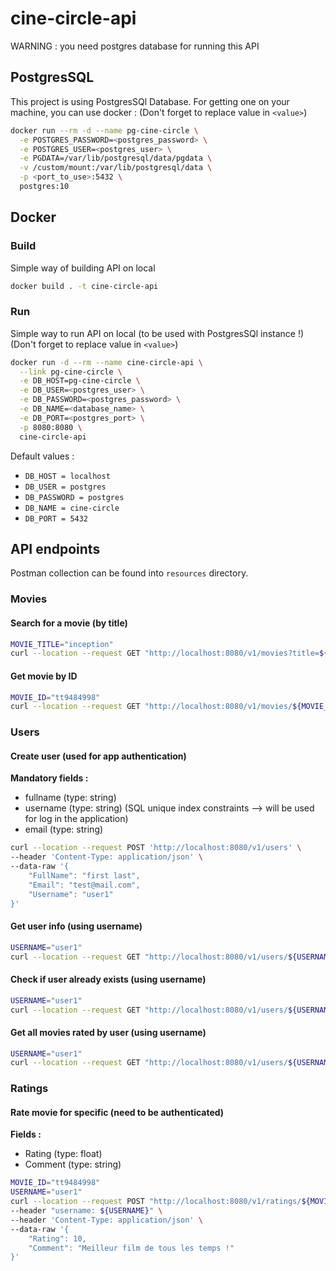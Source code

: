 # cine-circle-api
WARNING : you need postgres database for running this API

## PostgresSQL
This project is using PostgresSQl Database. For getting one on your machine, you can use docker :
(Don't forget to replace value in `<value>`)
```bash
docker run --rm -d --name pg-cine-circle \
  -e POSTGRES_PASSWORD=<postgres_password> \
  -e POSTGRES_USER=<postgres_user> \
  -e PGDATA=/var/lib/postgresql/data/pgdata \
  -v /custom/mount:/var/lib/postgresql/data \
  -p <port_to_use>:5432 \
  postgres:10
```

## Docker
### Build
Simple way of building API on local
```bash
docker build . -t cine-circle-api
```

### Run
Simple way to run API on local (to be used with PostgresSQl instance !)
(Don't forget to replace value in `<value>`)
```bash
docker run -d --rm --name cine-circle-api \
  --link pg-cine-circle \
  -e DB_HOST=pg-cine-circle \
  -e DB_USER=<postgres_user> \
  -e DB_PASSWORD=<postgres_password> \
  -e DB_NAME=<database_name> \
  -e DB_PORT=<postgres_port> \
  -p 8080:8080 \
  cine-circle-api
```
Default values :
- `DB_HOST = localhost`
- `DB_USER = postgres`
- `DB_PASSWORD = postgres`
- `DB_NAME = cine-circle`
- `DB_PORT = 5432`

## API endpoints
Postman collection can be found into `resources` directory.
### Movies
#### Search for a movie (by title)
```bash
MOVIE_TITLE="inception"
curl --location --request GET "http://localhost:8080/v1/movies?title=${MOVIE_TITLE}"
```
#### Get movie by ID
```bash
MOVIE_ID="tt9484998"
curl --location --request GET "http://localhost:8080/v1/movies/${MOVIE_ID}"
```

### Users
#### Create user (used for app authentication)
**Mandatory fields :**
- fullname (type: string)
- username (type: string) (SQL unique index constraints --> will be used for log in the application)
- email (type: string)
```bash
curl --location --request POST 'http://localhost:8080/v1/users' \
--header 'Content-Type: application/json' \
--data-raw '{
    "FullName": "first last",
    "Email": "test@mail.com",
    "Username": "user1"
}'
```

#### Get user info (using username)
```bash
USERNAME="user1"
curl --location --request GET "http://localhost:8080/v1/users/${USERNAME}"
```

#### Check if user already exists (using username)
```bash
USERNAME="user1"
curl --location --request GET "http://localhost:8080/v1/users/${USERNAME}/exists"
```

#### Get all movies rated by user (using username)
```bash
USERNAME="user1"
curl --location --request GET "http://localhost:8080/v1/users/${USERNAME}/movies"
```

### Ratings
#### Rate movie for specific (need to be authenticated)
**Fields :**
- Rating (type: float)
- Comment (type: string)
```bash
MOVIE_ID="tt9484998"
USERNAME="user1"
curl --location --request POST "http://localhost:8080/v1/ratings/${MOVIE_ID}" \
--header "username: ${USERNAME}" \
--header 'Content-Type: application/json' \
--data-raw '{
	"Rating": 10,
	"Comment": "Meilleur film de tous les temps !"
}'
```
